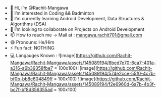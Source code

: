 - 👋 Hi, I’m @Rachit-Mangawa
- 👀 I’m interested in Coding && Badminton
- 🌱 I’m currently learning Android Development, Data Structures & Algorithms (DSA)
- 💞️ I’m looking to collaborate on Projects on Android Development
- 📫 How to reach me -> Mail at : mangawa.rachit701@gmail.com
- 😄 Pronouns: He/Him
- ⚡ Fun fact: NOTHING
- 💻 Langauges Known :
  ![image](https://github.com/Rachit-Mangawa/Rachit-Mangawa/assets/145089194/8bed7e70-6ca7-401a-a316-a6b39358fbe7 = 100x100)
  ![image](https://github.com/Rachit-Mangawa/Rachit-Mangawa/assets/145089194/574e2cce-55f0-4c7b-bf0b-bb8e604849ff = 100x100)
  ![image](https://github.com/Rachit-Mangawa/Rachit-Mangawa/assets/145089194/f2e6960d-6a7b-4b3f-bc7f-bf8d356355ad = 100x100)




<!---
Rachit-Mangawa/Rachit-Mangawa is a ✨ special ✨ repository because its `README.md` (this file) appears on your GitHub profile.
You can click the Preview link to take a look at your changes.
--->
